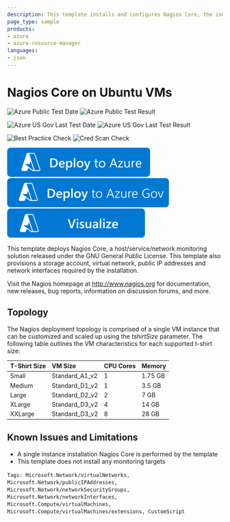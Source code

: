 ```yaml
---
description: This template installs and configures Nagios Core, the industry standard, Open Source IT monitoring system that enables organizations to identify and resolve IT infrastructure problems before they affect critical business processes
page_type: sample
products:
- azure
- azure-resource-manager
languages:
- json
---
```

# Nagios Core on Ubuntu VMs

![Azure Public Test Date](https://azurequickstartsservice.blob.core.windows.net/badges/application-workloads/nagios/nagios-on-ubuntu/PublicLastTestDate.svg)
![Azure Public Test Result](https://azurequickstartsservice.blob.core.windows.net/badges/application-workloads/nagios/nagios-on-ubuntu/PublicDeployment.svg)

![Azure US Gov Last Test Date](https://azurequickstartsservice.blob.core.windows.net/badges/application-workloads/nagios/nagios-on-ubuntu/FairfaxLastTestDate.svg)
![Azure US Gov Last Test Result](https://azurequickstartsservice.blob.core.windows.net/badges/application-workloads/nagios/nagios-on-ubuntu/FairfaxDeployment.svg)

![Best Practice Check](https://azurequickstartsservice.blob.core.windows.net/badges/application-workloads/nagios/nagios-on-ubuntu/BestPracticeResult.svg)
![Cred Scan Check](https://azurequickstartsservice.blob.core.windows.net/badges/application-workloads/nagios/nagios-on-ubuntu/CredScanResult.svg)

[![Deploy To Azure](https://raw.githubusercontent.com/Azure/azure-quickstart-templates/master/1-CONTRIBUTION-GUIDE/images/deploytoazure.svg?sanitize=true)](https://portal.azure.com/#create/Microsoft.Template/uri/https%3A%2F%2Fraw.githubusercontent.com%2FAzure%2Fazure-quickstart-templates%2Fmaster%2Fapplication-workloads%2Fnagios%2Fnagios-on-ubuntu%2Fazuredeploy.json)
[![Deploy To Azure US Gov](https://raw.githubusercontent.com/Azure/azure-quickstart-templates/master/1-CONTRIBUTION-GUIDE/images/deploytoazuregov.svg?sanitize=true)](https://portal.azure.us/#create/Microsoft.Template/uri/https%3A%2F%2Fraw.githubusercontent.com%2FAzure%2Fazure-quickstart-templates%2Fmaster%2Fapplication-workloads%2Fnagios%2Fnagios-on-ubuntu%2Fazuredeploy.json)
[![Visualize](https://raw.githubusercontent.com/Azure/azure-quickstart-templates/master/1-CONTRIBUTION-GUIDE/images/visualizebutton.svg?sanitize=true)](http://armviz.io/#/?load=https%3A%2F%2Fraw.githubusercontent.com%2FAzure%2Fazure-quickstart-templates%2Fmaster%2Fapplication-workloads%2Fnagios%2Fnagios-on-ubuntu%2Fazuredeploy.json)

This template deploys Nagios Core, a host/service/network monitoring solution released under the GNU General Public License. This template also provisions a storage account, virtual network, public IP addresses and network interfaces required by the installation.

Visit the Nagios homepage at http://www.nagios.org for documentation, new releases, bug reports, information on discussion forums, and more.

Topology
--------
The Nagios deployment topology is comprised of a single VM instance that can be customized and scaled up using the _tshirtSize_ parameter. The following table outlines the VM characteristics for each supported t-shirt size:

| T-Shirt Size | VM Size | CPU Cores | Memory |
|:--- |:---|:---|:---|
| Small | Standard_A1_v2 | 1 | 1.75 GB |
| Medium | Standard_D1_v2 | 1 | 3.5 GB |
| Large | Standard_D2_v2 | 2 | 7 GB |
| XLarge | Standard_D3_v2 | 4 | 14 GB |
| XXLarge | Standard_D3_v2 | 8 | 28 GB |

Known Issues and Limitations
--------
- A single instance installation Nagios Core is performed by the template
- This template does not install any monitoring targets

`Tags: Microsoft.Network/virtualNetworks, Microsoft.Network/publicIPAddresses, Microsoft.Network/networkSecurityGroups, Microsoft.Network/networkInterfaces, Microsoft.Compute/virtualMachines, Microsoft.Compute/virtualMachines/extensions, CustomScript`
